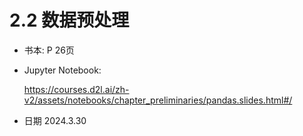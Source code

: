 # 2.2 数据预处理

- 书本: P 26页

- Jupyter Notebook: 

  https://courses.d2l.ai/zh-v2/assets/notebooks/chapter_preliminaries/pandas.slides.html#/

- 日期 2024.3.30


